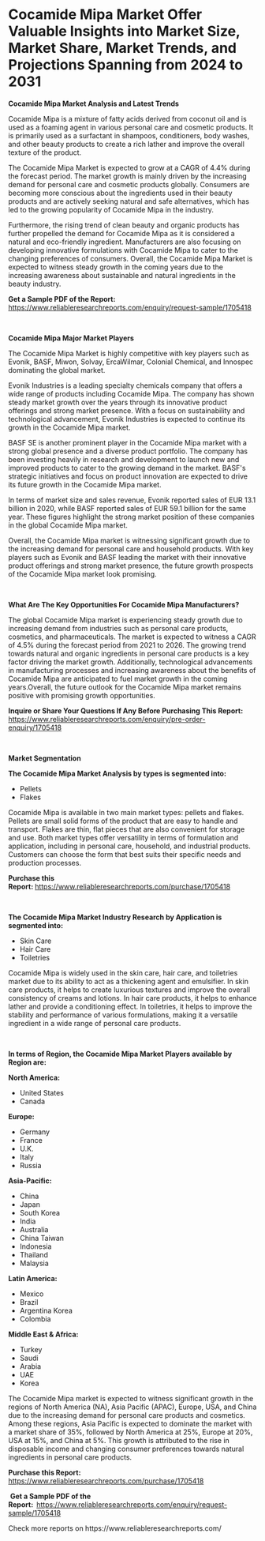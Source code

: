 <p><h1>Cocamide Mipa Market Offer Valuable Insights into Market Size, Market Share, Market Trends, and Projections Spanning from 2024 to 2031</h1></p><p><strong>Cocamide Mipa Market Analysis and Latest Trends</strong></p>
<p><p>Cocamide Mipa is a mixture of fatty acids derived from coconut oil and is used as a foaming agent in various personal care and cosmetic products. It is primarily used as a surfactant in shampoos, conditioners, body washes, and other beauty products to create a rich lather and improve the overall texture of the product.</p><p>The Cocamide Mipa Market is expected to grow at a CAGR of 4.4% during the forecast period. The market growth is mainly driven by the increasing demand for personal care and cosmetic products globally. Consumers are becoming more conscious about the ingredients used in their beauty products and are actively seeking natural and safe alternatives, which has led to the growing popularity of Cocamide Mipa in the industry.</p><p>Furthermore, the rising trend of clean beauty and organic products has further propelled the demand for Cocamide Mipa as it is considered a natural and eco-friendly ingredient. Manufacturers are also focusing on developing innovative formulations with Cocamide Mipa to cater to the changing preferences of consumers. Overall, the Cocamide Mipa Market is expected to witness steady growth in the coming years due to the increasing awareness about sustainable and natural ingredients in the beauty industry.</p></p>
<p><strong>Get a Sample PDF of the Report:&nbsp;</strong> <a href="https://www.reliableresearchreports.com/enquiry/request-sample/1705418">https://www.reliableresearchreports.com/enquiry/request-sample/1705418</a></p>
<p>&nbsp;</p>
<p><strong>Cocamide Mipa Major Market Players</strong></p>
<p><p>The Cocamide Mipa Market is highly competitive with key players such as Evonik, BASF, Miwon, Solvay, ErcaWilmar, Colonial Chemical, and Innospec dominating the global market. </p><p>Evonik Industries is a leading specialty chemicals company that offers a wide range of products including Cocamide Mipa. The company has shown steady market growth over the years through its innovative product offerings and strong market presence. With a focus on sustainability and technological advancement, Evonik Industries is expected to continue its growth in the Cocamide Mipa market.</p><p>BASF SE is another prominent player in the Cocamide Mipa market with a strong global presence and a diverse product portfolio. The company has been investing heavily in research and development to launch new and improved products to cater to the growing demand in the market. BASF's strategic initiatives and focus on product innovation are expected to drive its future growth in the Cocamide Mipa market.</p><p>In terms of market size and sales revenue, Evonik reported sales of EUR 13.1 billion in 2020, while BASF reported sales of EUR 59.1 billion for the same year. These figures highlight the strong market position of these companies in the global Cocamide Mipa market.</p><p>Overall, the Cocamide Mipa market is witnessing significant growth due to the increasing demand for personal care and household products. With key players such as Evonik and BASF leading the market with their innovative product offerings and strong market presence, the future growth prospects of the Cocamide Mipa market look promising.</p></p>
<p>&nbsp;</p>
<p><strong>What Are The Key Opportunities For Cocamide Mipa Manufacturers?</strong></p>
<p><p>The global Cocamide Mipa market is experiencing steady growth due to increasing demand from industries such as personal care products, cosmetics, and pharmaceuticals. The market is expected to witness a CAGR of 4.5% during the forecast period from 2021 to 2026. The growing trend towards natural and organic ingredients in personal care products is a key factor driving the market growth. Additionally, technological advancements in manufacturing processes and increasing awareness about the benefits of Cocamide Mipa are anticipated to fuel market growth in the coming years.Overall, the future outlook for the Cocamide Mipa market remains positive with promising growth opportunities.</p></p>
<p><strong>Inquire or Share Your Questions If Any Before Purchasing This Report:</strong> <a href="https://www.reliableresearchreports.com/enquiry/pre-order-enquiry/1705418">https://www.reliableresearchreports.com/enquiry/pre-order-enquiry/1705418</a></p>
<p>&nbsp;</p>
<p><strong>Market Segmentation</strong></p>
<p><strong>The Cocamide Mipa Market Analysis by types is segmented into:</strong></p>
<p><ul><li>Pellets</li><li>Flakes</li></ul></p>
<p><p>Cocamide Mipa is available in two main market types: pellets and flakes. Pellets are small solid forms of the product that are easy to handle and transport. Flakes are thin, flat pieces that are also convenient for storage and use. Both market types offer versatility in terms of formulation and application, including in personal care, household, and industrial products. Customers can choose the form that best suits their specific needs and production processes.</p></p>
<p><strong>Purchase this Report:&nbsp;</strong><a href="https://www.reliableresearchreports.com/purchase/1705418">https://www.reliableresearchreports.com/purchase/1705418</a></p>
<p>&nbsp;</p>
<p><strong>The Cocamide Mipa Market Industry Research by Application is segmented into:</strong></p>
<p><ul><li>Skin Care</li><li>Hair Care</li><li>Toiletries</li></ul></p>
<p><p>Cocamide Mipa is widely used in the skin care, hair care, and toiletries market due to its ability to act as a thickening agent and emulsifier. In skin care products, it helps to create luxurious textures and improve the overall consistency of creams and lotions. In hair care products, it helps to enhance lather and provide a conditioning effect. In toiletries, it helps to improve the stability and performance of various formulations, making it a versatile ingredient in a wide range of personal care products.</p></p>
<p>&nbsp;</p>
<p><strong>In terms of Region, the Cocamide Mipa Market Players available by Region are:</strong></p>
<p>
    <p> <strong> North America: </strong>
        <ul>
            <li>United States</li>
            <li>Canada</li>
        </ul>
        </p> 
    <p> <strong> Europe: </strong>
        <ul>
            <li>Germany</li>
            <li>France</li>
            <li>U.K.</li>
            <li>Italy</li>
            <li>Russia</li>
        </ul>
        </p> 
    <p> <strong> Asia-Pacific: </strong>
        <ul>
            <li>China</li>
            <li>Japan</li>
            <li>South Korea</li>
            <li>India</li>
            <li>Australia</li>
            <li>China Taiwan</li>
            <li>Indonesia</li>
            <li>Thailand</li>
            <li>Malaysia</li>
        </ul>
        </p> 
    <p> <strong> Latin America: </strong>
        <ul>
            <li>Mexico</li>
            <li>Brazil</li>
            <li>Argentina Korea</li>
            <li>Colombia</li>
        </ul>
        </p> 
    <p> <strong> Middle East & Africa: </strong>
        <ul>
            <li>Turkey</li>
            <li>Saudi</li>
            <li>Arabia</li>
            <li>UAE</li>
            <li>Korea</li>
        </ul>
    </p>
    </p>
<p><p>The Cocamide Mipa market is expected to witness significant growth in the regions of North America (NA), Asia Pacific (APAC), Europe, USA, and China due to the increasing demand for personal care products and cosmetics. Among these regions, Asia Pacific is expected to dominate the market with a market share of 35%, followed by North America at 25%, Europe at 20%, USA at 15%, and China at 5%. This growth is attributed to the rise in disposable income and changing consumer preferences towards natural ingredients in personal care products.</p></p>
<p><strong>Purchase this Report: </strong><a href="https://www.reliableresearchreports.com/purchase/1705418">https://www.reliableresearchreports.com/purchase/1705418</a></p>
<p>&nbsp;<strong>Get a Sample PDF of the Report:&nbsp;&nbsp;</strong><a href="https://www.reliableresearchreports.com/enquiry/request-sample/1705418">https://www.reliableresearchreports.com/enquiry/request-sample/1705418</a></p>
<p><strong></strong></p>
<p>Check more reports on https://www.reliableresearchreports.com/</p>